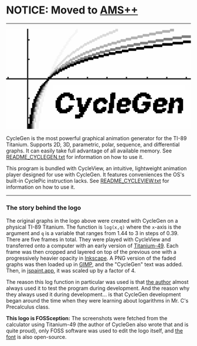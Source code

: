 # NOTICE: Moved to [AMS++](https://github.com/ardent-development/AMSPlusPlus/tree/main/ccg_and_ccv)
---

![CycleGen Logo](logo.png "CycleGen Logo")

CycleGen is the most powerful graphical animation generator for the TI-89 Titanium. Supports 2D, 3D, parametric, polar, sequence, and differential graphs. It can easily take full advantage of all available memory. See [README_CYCLEGEN.txt](README_CYCLEGEN.txt) for information on how to use it.

This program is bundled with CycleView, an intuitive, lightweight animation player designed for use with CycleGen. It features conveniences the OS's built-in CyclePic instruction lacks. See [README_CYCLEVIEW.txt](README_CYCLEVIEW.txt) for information on how to use it.

---

### The story behind the logo

The original graphs in the logo above were created with CycleGen on a physical TI-89 Titanium. The function is `log(x,q)` where the `x`-axis is the argument and `q` is a variable that ranges from 1.44 to 3 in steps of 0.39. There are five frames in total. They were played with CycleView and transferred onto a computer with an early version of [Titanium-49](https://github.com/ardent-development/Titanium-49/tree/6f9378f642d1616658067404d4832b5593017af4). Each frame was then cropped and layered on top of the previous one with a progressively heavier opacity in [Inkscape](https://inkscape.org/). A PNG version of the faded graphs was then loaded up in [GIMP](https://www.gimp.org/), and the "CycleGen" text was added. Then, in [jspaint.app](https://jspaint.app), it was scaled up by a factor of 4.

The reason this log function in particular was used is that [the author](https://github.com/twisted-nematic57) almost always used it to test the program during development. And the reason why they always used it during development... is that CycleGen development began around the time when they were learning about logarithms in Mr. C's Precalculus class.

**This logo is FOSSception:** The screenshots were fetched from the calculator using Titanium-49 (the author of CycleGen also wrote that and is quite proud), only FOSS software was used to edit the logo itself, and [the font](https://rsms.me/inter/) is also open-source.
